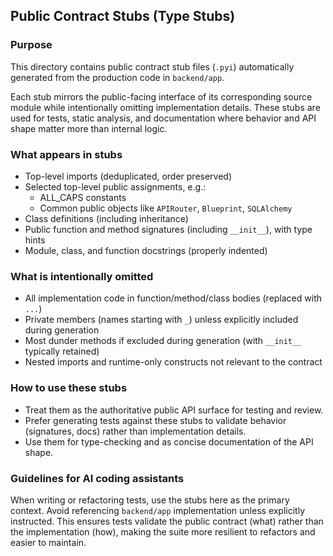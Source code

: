 
## Public Contract Stubs (Type Stubs)

### Purpose

This directory contains public contract stub files (``.pyi``) automatically generated from the production code in `backend/app`.

Each stub mirrors the public-facing interface of its corresponding source module while intentionally omitting implementation details. These stubs are used for tests, static analysis, and documentation where behavior and API shape matter more than internal logic.

### What appears in stubs

- Top-level imports (deduplicated, order preserved)
- Selected top-level public assignments, e.g.:
  - ALL_CAPS constants
  - Common public objects like `APIRouter`, `Blueprint`, `SQLAlchemy`
- Class definitions (including inheritance)
- Public function and method signatures (including `__init__`), with type hints
- Module, class, and function docstrings (properly indented)

### What is intentionally omitted

- All implementation code in function/method/class bodies (replaced with `...`)
- Private members (names starting with `_`) unless explicitly included during generation
- Most dunder methods if excluded during generation (with `__init__` typically retained)
- Nested imports and runtime-only constructs not relevant to the contract

### How to use these stubs

- Treat them as the authoritative public API surface for testing and review.
- Prefer generating tests against these stubs to validate behavior (signatures, docs) rather than implementation details.
- Use them for type-checking and as concise documentation of the API shape.

### Guidelines for AI coding assistants

When writing or refactoring tests, use the stubs here as the primary context. Avoid referencing `backend/app` implementation unless explicitly instructed. This ensures tests validate the public contract (what) rather than the implementation (how), making the suite more resilient to refactors and easier to maintain.